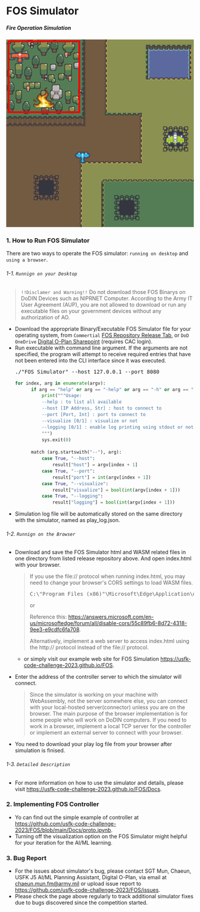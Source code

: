 # FOS Simulator
##### Fire Operation Simulation
![FOS Map Sample](./Docs/MapPreview.png)

### 1. How to Run FOS Simulator
There are two ways to operate the FOS simulator: `running on desktop` and `using a browser`.
###### 1-1. `Runnign on your Desktop`
> `!!Disclamer and Warning!!` Do not download those FOS Binarys on DoDIN Devices such as NIPRNET Computer. According to the Army IT User Agreement (AUP), you are not allowed to download or run any executable files on your government devices without any authorization of AO.
* Download the appropriate Binary/Executable FOS Simulator file for your operating system, from 
`Commertial`
[FOS Repository Release Tab](https://github.com/usfk-code-challenge-2023/FOS/releases), or
`DoD OneDrive`
[Digital O-Plan Sharepoint](https://armyeitaas.sharepoint-mil.us/:f:/t/DigitalO-Plan/EnqjykZrxFJOiZWOVMpqIeEBrrfoFucv0IEQZlKifhW9vw?e=qY7U0h) (requires CAC login).
* Run executable with command line argument. If the arguments are not specified, the program will attempt to receive required entries that have not been entered into the CLI interface since it was executed.
  <pre>./"FOS Simulator" --host 127.0.0.1 --port 8080</pre>
  ```python
  for index, arg in enumerate(argv):
        if arg == "help" or arg == "-help" or arg == "-h" or arg == "--help":
            print("""Usage:
            --help : to list all available
            --host [IP Address, Str] : host to connect to
            --port [Port, Int] : port to connect to
            --visualize [0/1] : visualize or not
            --logging [0/1] : enable log printing using stdout or not
            """)
            sys.exit(0)

        match (arg.startswith("--"), arg):
            case True, "--host":
                result["host"] = argv[index + 1]
            case True, "--port":
                result["port"] = int(argv[index + 1])
            case True, "--visualize":
                result["visualize"] = bool(int(argv[index + 1]))
            case True, "--logging":
                result["logging"] = bool(int(argv[index + 1]))
  ```
* Simulation log file will be automatically stored on the same directory with the simulator, named as play_log.json.

###### 1-2. `Runnign on the Browser`
* Download and save the FOS Simulator html and WASM related files in one directory from listed release repository above. And open index.html with your browser.
  > If you use the file:// protocol when running index.html, you may need to change your browser's CORS settings to load WASM files.
  > <pre>C:\"Program Files (x86)"\Microsoft\Edge\Application\msedge.exe --disable-web-security --user-data-dir="C:\Users\_YOUR_USER_NAME__\Desktop\FOSWEB"</pre>
  > or
  > 
  > Reference this: https://answers.microsoft.com/en-us/microsoftedge/forum/all/disable-cors/55c89fb6-8d72-4318-9ee3-e9cdfc6fa708.
  > 
  > Alternatively, implement a web server to access index.html using the http:// protocol instead of the file:// protocol.
  - or simply visit our example web site for FOS Simulation https://usfk-code-challenge-2023.github.io/FOS.
  
* Enter the address of the controller server to which the simulator will connect.
  
  > Since the simulator is working on your machine with WebAssembly, not the server somewhere else, you can connect with your local-hosted server(connector) unless you are on the browser.
The main purpose of the browser implementation is for some people who will work on DoDIN computers. If you need to work in a browser, implement a local TCP server for the controller or implement an external server to connect with your browser.
* You need to download your play log file from your browser after simulation is finised.

###### 1-3. `Detailed Description`
* For more information on how to use the simulator and details, please visit https://usfk-code-challenge-2023.github.io/FOS/Docs.

### 2. Implementing FOS Controller
* Yo can find out the simple example of controller at https://github.com/usfk-code-challenge-2023/FOS/blob/main/Docs/proto.ipynb.
* Turning off the visualization option on the FOS Simulator might helpful for your iteration for the AI/ML learning.

### 3. Bug Report
* For the issues about simulator's bug, please contact SGT Mun, Chaeun, USFK J5 AI/ML Planning Assistant, Digital O-Plan, via email at chaeun.mun.fm@army.mil or upload issue report to https://github.com/usfk-code-challenge-2023/FOS/issues.
* Please check the page above regularly to track additional simulator fixes due to bugs discovered since the competition started.
